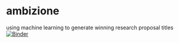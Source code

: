 # ambizione
using machine learning to generate winning research proposal titles
[![Binder](https://mybinder.org/badge_logo.svg)](https://mybinder.org/v2/gh/rolandjansky/ambizione/master?filepath=ambizione-wordlevel.ipynb)
